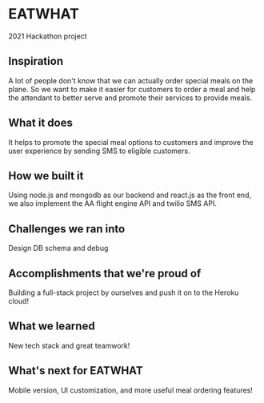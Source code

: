 # EATWHAT
2021 Hackathon project

## Inspiration
A lot of people don't know that we can actually order special meals on the plane.  So we want to make it easier for customers to order a meal and help the attendant to better serve and promote their services to provide meals.
## What it does
It helps to promote the special meal options to customers and improve the user experience by sending SMS to eligible customers.
## How we built it
Using node.js and mongodb as our backend and react.js as the front end, we also implement the AA flight engine API and twilio SMS API.
## Challenges we ran into
Design DB schema and debug
## Accomplishments that we're proud of
Building a full-stack project by ourselves and push it on to the Heroku cloud!
## What we learned
New tech stack and great teamwork!
## What's next for EATWHAT
Mobile version, UI customization, and more useful meal ordering features!
